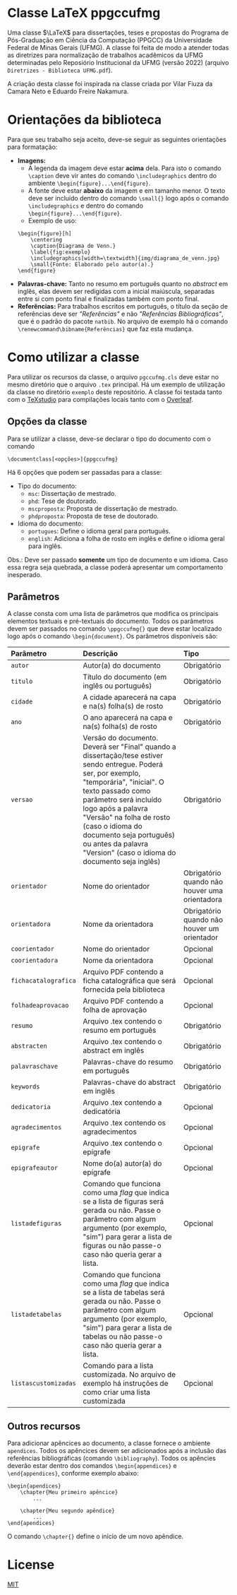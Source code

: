 # Classe LaTeX ppgccufmg
Uma classe $\LaTeX$ para dissertações, teses e propostas do Programa de Pós-Graduação em Ciência da Computação (PPGCC) da Universidade Federal de Minas Gerais (UFMG). A classe foi feita de modo a atender todas as diretrizes para normalização de trabalhos acadêmicos da UFMG determinadas pelo Reposiório Institucional da UFMG (versão 2022) (arquivo ```Diretrizes - Biblioteca UFMG.pdf```).

A criação desta classe foi inspirada na classe criada por Vilar Fiuza da Camara Neto e Eduardo Freire Nakamura.

# Orientações da biblioteca
Para que seu trabalho seja aceito, deve-se seguir as seguintes orientações para formatação:
- **Imagens:**
    - A legenda da imagem deve estar **acima** dela. Para isto o comando ```\caption``` deve vir antes do comando ```\includegraphics``` dentro do ambiente ```\begin{figure}...\end{figure}```.
    - A fonte deve estar **abaixo** da imagem e em tamanho menor. O texto deve ser incluído dentro do comando ```\small{}``` logo após o comando ```\includegraphics``` e dentro do comando ```\begin{figure}...\end{figure}```. 
    - Exemplo de uso:
    ```
    \begin{figure}[h]
        \centering
        \caption{Diagrama de Venn.}
        \label{fig:exemplo}
        \includegraphics[width=\textwidth]{img/diagrama_de_venn.jpg}
        \small{Fonte: Elaborado pelo autor(a).}
    \end{figure}
    ```
- **Palavras-chave:** Tanto no resumo em português quanto no *abstract* em inglês, elas devem ser redigidas com a inicial maiúscula, separadas entre si com ponto final e finalizadas
também com ponto final.
- **Referências:** Para trabalhos escritos em português, o título da seção de referências deve ser *"Referências"* e não *"Referências Bibliográficas"*, que é o padrão do pacote ```natbib```. No arquivo de exemplo há o comando ```\renewcommand\bibname{Referências}``` que faz esta mudança.

# Como utilizar a classe
Para utilizar os recursos da classe, o arquivo ```pgccufmg.cls``` deve estar no mesmo diretório que o arquivo ```.tex``` principal. Há um exemplo de utilização da classe no diretório ```exemplo``` deste repositório. A classe foi testada tanto com o [TeXstudio](https://www.texstudio.org/) para compilações locais tanto com o [Overleaf](https://overleaf.com/).

## Opções da classe
 Para se utilizar a classe, deve-se declarar o tipo do documento com o comando

    \documentclass[<opções>]{ppgccufmg}

Há 6 opções que podem ser passadas para a classe:
- Tipo do documento:
    - ```msc```: Dissertação de mestrado.
    - ```phd```: Tese de doutorado.
    - ```mscproposta```: Proposta de dissertação de mestrado.
    - ```phdproposta```: Proposta de tese de doutorado.
- Idioma do documento:
    - ```portugues```: Define o idioma geral para português. 
    - ```english```: Adiciona a folha de rosto em inglẽs e define o idioma geral para inglês.

Obs.: Deve ser passado **somente** um tipo de documento e um idioma. Caso essa regra seja quebrada, a classe poderá apresentar um comportamento inesperado.

## Parâmetros
A classe consta com uma lista de parâmetros que modifica os principais elementos textuais e pré-textuais do documento. Todos os parâmetros devem ser passados no comando ```\ppgccufmg{}``` que deve estar localizado logo após o comando ```\begin{document}```. Os parâmetros disponíveis são:

| Parâmetro | Descrição | Tipo  |
| :---     | :---      | :--- |
| ```autor``` | Autor(a) do documento | Obrigatório |
| ```titulo``` | Título do documento (em inglês ou português) | Obrigatório |
| ```cidade``` | A cidade aparecerá na capa e na(s) folha(s) de rosto | Obrigatório |
| ```ano``` | O ano aparecerá na capa e na(s) folha(s) de rosto | Obrigatório |
| ```versao``` | Versão do documento. Deverá ser "Final" quando a  dissertação/tese estiver sendo entregue. Poderá ser, por exemplo, "temporária", "inicial". O texto passado como parâmetro será incluído logo após a palavra "Versão" na folha de rosto (caso o idioma do documento seja português) ou antes da palavra "Version" (caso o idioma do documento seja inglês) | Obrigatório |
| ```orientador``` | Nome do orientador | Obrigatório quando não houver uma orientadora |
| ```orientadora``` | Nome da orientadora | Obrigatório quando não houver um orientador |
| ```coorientador``` | Nome do orientador | Opcional |
| ```coorientadora``` | Nome da orientadora | Opcional |
| ```fichacatalografica``` | Arquivo PDF contendo a ficha catalográfica que será fornecida pela biblioteca | Opcional |
| ```folhadeaprovacao``` | Arquivo PDF contendo a folha de aprovação | Opcional |
| ```resumo``` | Arquivo .tex contendo o resumo em português | Obrigatório |
| ```abstracten``` | Arquivo .tex contendo o abstract em inglês | Obrigatório |
| ```palavraschave``` | Palavras-chave do resumo em português | Obrigatório |
| ```keywords``` | Palavras-chave do abstract em inglês | Obrigatório |
| ```dedicatoria``` | Arquivo .tex contendo a dedicatória | Opcional
| ```agradecimentos``` | Arquivo .tex contendo os agradecimentos | Opcional |
| ```epigrafe``` | Arquivo .tex contendo o epígrafe | Opcional |
| ```epigrafeautor``` | Nome do(a) autor(a) do epígrafe | Opcional |
| ```listadefiguras``` | Comando que funciona como uma *flag* que indica se a lista de figuras será gerada ou não. Passe o parâmetro com algum argumento (por exemplo, "sim") para gerar a lista de figuras ou não passe-o caso não queria gerar a lista. | Opcional |
| ```listadetabelas``` | Comando que funciona como uma *flag* que indica se a lista de tabelas será gerada ou não. Passe o parâmetro com algum argumento (por exemplo, "sim") para gerar a lista de tabelas ou não passe-o caso não queria gerar a lista. | Opcional |
| ```listascustomizadas``` | Comando para a lista customizada. No arquivo de exemplo há instruções de como criar uma lista customizada | Opcional |

## Outros recursos
Para adicionar apêncices ao documento, a classe fornece o ambiente ```apendices```. Todos os apêncices devem ser adicionados após a inclusão das referências bibliográficas (comando ```\bibliography```). Todos os apêncies deverão estar dentro dos comandos ```\begin{appendices}``` e ```\end{appendices}```, conforme exemplo abaixo:

    \begin{apendices}
        \chapter{Meu primeiro apêncice}
            ...
        
        \chapter{Meu segundo apêndice}
            ...
    \end{apendices}

O comando ```\chapter{}``` define o início de um novo apêndice.

# License
[MIT](https://choosealicense.com/licenses/mit)